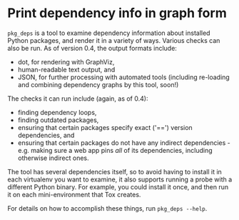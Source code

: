 # Print dependency info in graph form

`pkg_deps` is a tool to examine dependency information about installed Python
packages, and render it in a variety of ways.  Various checks can also be run.
As of version 0.4, the output formats include:

* dot, for rendering with GraphViz,
* human-readable text output, and
* JSON, for further processing with automated tools (including re-loading
  and combining dependency graphs by this tool, soon!)

The checks it can run include (again, as of 0.4):

* finding dependency loops,
* finding outdated packages,
* ensuring that certain packages specify exact ('==') version dependencies,
  and
* ensuring that certain packages do not have any indirect dependencies - e.g.
  making sure a web app pins *all* of its dependencies, including otherwise
  indirect ones.

The tool has several dependencies itself, so to avoid having to install it in
each virtualenv you want to examine, it also supports running a probe with a
different Python binary.  For example, you could install it once, and then
run it on each mini-environment that Tox creates.

For details on how to accomplish these things, run `pkg_deps --help`.
